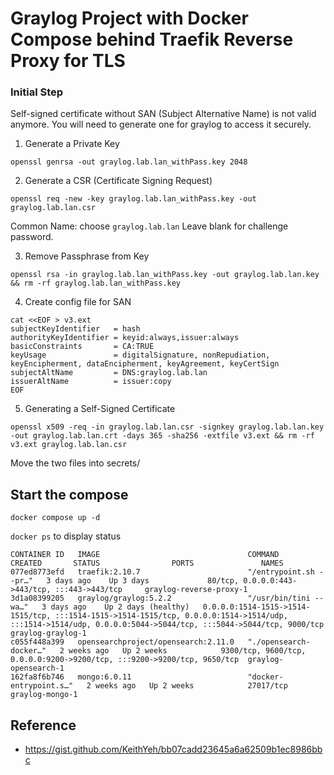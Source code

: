 # Graylog Project with Docker Compose behind Traefik Reverse Proxy for TLS



### Initial Step

Self-signed certificate without SAN (Subject Alternative Name) is not valid anymore. 
You will need to generate one for graylog to access it securely.

1. Generate a Private Key
```shell
openssl genrsa -out graylog.lab.lan_withPass.key 2048
```

2. Generate a CSR (Certificate Signing Request)
```shell
openssl req -new -key graylog.lab.lan_withPass.key -out graylog.lab.lan.csr
```
Common Name: choose `graylog.lab.lan`
Leave blank for challenge password.

3. Remove Passphrase from Key
```shell
openssl rsa -in graylog.lab.lan_withPass.key -out graylog.lab.lan.key && rm -rf graylog.lab.lan_withPass.key
```

4. Create config file for SAN
```shell
cat <<EOF > v3.ext
subjectKeyIdentifier   = hash
authorityKeyIdentifier = keyid:always,issuer:always
basicConstraints       = CA:TRUE
keyUsage               = digitalSignature, nonRepudiation, keyEncipherment, dataEncipherment, keyAgreement, keyCertSign
subjectAltName         = DNS:graylog.lab.lan
issuerAltName          = issuer:copy
EOF
```


5. Generating a Self-Signed Certificate
```shell
openssl x509 -req -in graylog.lab.lan.csr -signkey graylog.lab.lan.key -out graylog.lab.lan.crt -days 365 -sha256 -extfile v3.ext && rm -rf v3.ext graylog.lab.lan.csr
```


Move the two files into secrets/

## Start the compose

```
docker compose up -d
```

`docker ps` to display status
```
CONTAINER ID   IMAGE                                 COMMAND                  CREATED       STATUS                PORTS               NAMES
077ed8773efd   traefik:2.10.7                        "/entrypoint.sh --pr…"   3 days ago    Up 3 days             80/tcp, 0.0.0.0:443->443/tcp, :::443->443/tcp     graylog-reverse-proxy-1
3d1a08399205   graylog/graylog:5.2.2                 "/usr/bin/tini -- wa…"   3 days ago    Up 2 days (healthy)   0.0.0.0:1514-1515->1514-1515/tcp, :::1514-1515->1514-1515/tcp, 0.0.0.0:1514->1514/udp, :::1514->1514/udp, 0.0.0.0:5044->5044/tcp, :::5044->5044/tcp, 9000/tcp graylog-graylog-1
c055f448a399   opensearchproject/opensearch:2.11.0   "./opensearch-docker…"   2 weeks ago   Up 2 weeks            9300/tcp, 9600/tcp, 0.0.0.0:9200->9200/tcp, :::9200->9200/tcp, 9650/tcp  graylog-opensearch-1
162fa8f6b746   mongo:6.0.11                          "docker-entrypoint.s…"   2 weeks ago   Up 2 weeks            27017/tcp        graylog-mongo-1
```












## Reference
- https://gist.github.com/KeithYeh/bb07cadd23645a6a62509b1ec8986bbc
